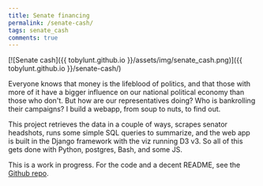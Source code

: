 ```yaml
---
title: Senate financing
permalink: /senate-cash/
tags: senate_cash
comments: true
---
```


[![Senate cash]({{ tobylunt.github.io }}/assets/img/senate_cash.png)]({{ tobylunt.github.io }}/senate-cash/)

Everyone knows that money is the lifeblood of politics, and that those
with more of it have a bigger influence on our national political
economy than those who don't. But how are our representatives doing?
Who is bankrolling their campaigns? I build a webapp, from soup to
nuts, to find out.

<!--more-->

This project retrieves the data in a couple of ways, scrapes senator
headshots, runs some simple SQL queries to summarize, and the web app
is built in the Django framework with the viz running D3 v3. So all of
this gets done with Python, postgres, Bash, and some JS.  

This is a work in progress. For the code and a decent README,
see the [Github repo](https://github.com/tobylunt/senate_cash).

